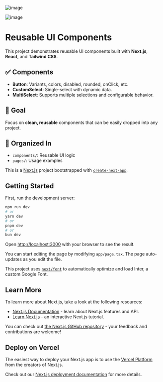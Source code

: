 

![image](https://github.com/user-attachments/assets/41f292f1-2893-4b82-8cdc-72086a38fa3c)

![image](https://github.com/user-attachments/assets/e26c0022-6c7a-49b4-a3c6-e542beb990a0)


# Reusable UI Components

This project demonstrates reusable UI components built with **Next.js**, **React**, and **Tailwind CSS**.

## ✅ Components

- **Button**: Variants, colors, disabled, rounded, onClick, etc.
- **CustomSelect**: Single-select with dynamic data.
- **MultiSelect**: Supports multiple selections and configurable behavior.

## 🎯 Goal

Focus on **clean, reusable** components that can be easily dropped into any project.

## 📁 Organized In

- `components/`: Reusable UI logic
- `pages/`: Usage examples







This is a [Next.js](https://nextjs.org/) project bootstrapped with [`create-next-app`](https://github.com/vercel/next.js/tree/canary/packages/create-next-app).

## Getting Started

First, run the development server:

```bash
npm run dev
# or
yarn dev
# or
pnpm dev
# or
bun dev
```

Open [http://localhost:3000](http://localhost:3000) with your browser to see the result.

You can start editing the page by modifying `app/page.tsx`. The page auto-updates as you edit the file.

This project uses [`next/font`](https://nextjs.org/docs/basic-features/font-optimization) to automatically optimize and load Inter, a custom Google Font.

## Learn More

To learn more about Next.js, take a look at the following resources:

- [Next.js Documentation](https://nextjs.org/docs) - learn about Next.js features and API.
- [Learn Next.js](https://nextjs.org/learn) - an interactive Next.js tutorial.

You can check out [the Next.js GitHub repository](https://github.com/vercel/next.js/) - your feedback and contributions are welcome!

## Deploy on Vercel

The easiest way to deploy your Next.js app is to use the [Vercel Platform](https://vercel.com/new?utm_medium=default-template&filter=next.js&utm_source=create-next-app&utm_campaign=create-next-app-readme) from the creators of Next.js.

Check out our [Next.js deployment documentation](https://nextjs.org/docs/deployment) for more details.


